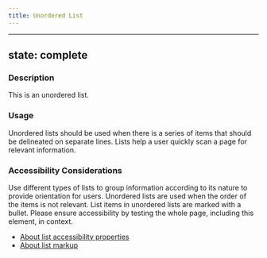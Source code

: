 ```yaml
---
title: Unordered List
---
```


---
state: complete
---

### Description
This is an unordered list.

### Usage
Unordered lists should be used when there is a series of items that should be delineated on separate lines. Lists help a user quickly scan a page for relevant information.

### Accessibility Considerations
Use different types of lists to group information according to its nature to provide orientation for users. Unordered lists are used when the order of the items is not relevant. List items in unordered lists are marked with a bullet. Please ensure accessibility by testing the whole page, including this element, in context.

* <a href="http://webaim.org/techniques/semanticstructure/#lists">About list accessibility properties</a>
* <a href="https://www.w3schools.com/tags/tag_li.asp">About list markup</a>

<!-- ### SEO Considerations
This section is left intentionally blank and is for future consideration.

### Technical Considerations
Anything special technical-wise will be shared here. -->
